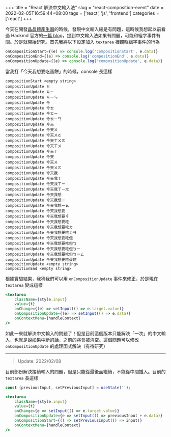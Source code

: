 +++
title = "React 解決中文輸入法"
slug = "react-composition-event"
date = 2022-02-05T16:59:44+08:00
tags = ['react', 'js', 'frontend']
categories = ['react']
+++

今天在開發[晶晶體產生器](https://github.com/simbafs/JingJing)的時候，發現中文輸入總是有問題，這時候我想起以前看過 Hackmd 官方的[一篇 blog](https://hackmd.io/@hackmd/CompositionEvent)，提到中文輸入法如果有問題，可能和組字事件有關。於是就開始研究。首先我將以下設定加入 `textarea` 裡觀察組字事件的行為  

```jsx
onCompositionStart={(e) => console.log('compositionStart', e.data)}
onCompositionEnd={(e) => console.log('compositionEnd', e.data)}
onCompositionUpdate={(e) => console.log('compositionUpdate', e.data)}
```

當我打「今天我想要吃蛋餅」的時候，console 長這樣  

```
compositionStart <empty string> 
compositionUpdate ㄐ 
compositionUpdate ㄐㄧ 
compositionUpdate ㄐㄧㄣ 
compositionUpdate 今
compositionUpdate 今ㄊ
compositionUpdate 今ㄊㄧ
compositionUpdate 今ㄊㄧㄢ
compositionUpdate 今天
compositionUpdate 今天ㄨ
compositionUpdate 今天ㄨㄛ 
compositionUpdate 今天ㄒㄨㄛ 
compositionUpdate 今天ㄒㄨ 
compositionUpdate 今天ㄒ 
compositionUpdate 今天 
compositionUpdate 今天ㄨ 
compositionUpdate 今天ㄨㄛ 
compositionUpdate 今天我 
compositionUpdate 今天我ㄒ 
compositionUpdate 今天我ㄒㄧ 
compositionUpdate 今天我ㄒㄧㄤ 
compositionUpdate 今天我想 
compositionUpdate 今天我想ㄧ 
compositionUpdate 今天我想ㄧㄠ 
compositionUpdate 今天我想要 
compositionUpdate 今天我想要ㄔ 
compositionUpdate 今天我想要吃 
compositionUpdate 今天我想要吃ㄉ 
compositionUpdate 今天我想要吃ㄉㄢ 
compositionUpdate 今天我想要吃但 
compositionUpdate 今天我想要吃但ㄅ 
compositionUpdate 今天我想要吃但ㄅㄧ 
compositionUpdate 今天我想要吃但ㄅㄧㄥ 
compositionUpdate 今天我想要吃蛋餅 
compositionUpdate <empty string> 
compositionEnd <empty string>
```

根據實驗結果，我猜我們可以用 `onCompositionUpdate` 事件來修正，於是現在 `textarea` 變成這樣

```jsx
<textarea
	className={style.input}
	value={t}
	onChange={(e) => setInput(() => e.target.value)}
	onCompositionUpdate={(e) => setInput(() => e.data)}
	onContextMenu={handleContext}
/>
```

如此一來就解決中文輸入的問題了！但是目前這個版本只能解決「一次」的中文輸入，也就是說如果中斷的話，之前的將會被清空。這個問題可以修改 `onCompositionUpdate` 的處理函式解決（有待研究）

--- 

> Update: 2022/02/08

目前部份解決接續輸入的問題，但是只能從最後面繼續，不能從中間插入。目前的 `textarea` 長這樣

```jsx
const [previousInput, setPreviousInput] = useState('');

<textarea
	className={style.input}
	value={t}
	onChange={e => setInput(() => e.target.value)}
	onCompositionUpdate={e => setInput(() => previousInput + e.data)}
	onCompositionStart={() => setPreviousInput(() => input)}
	onContextMenu={handleContext}
/>
```
